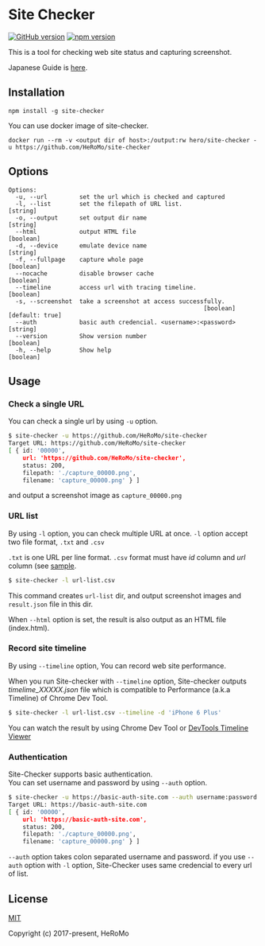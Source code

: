 # Site Checker
[![GitHub version](https://badge.fury.io/gh/HeRoMo%2Fsite-checker.svg)](https://badge.fury.io/gh/HeRoMo%2Fsite-checker)
[![npm version](https://badge.fury.io/js/site-checker.svg)](https://badge.fury.io/js/site-checker)

This is a tool for checking web site status and capturing screenshot.

Japanese Guide is [here](https://github.com/HeRoMo/site-checker/wiki/%E4%BD%BF%E3%81%84%E6%96%B9).

## Installation

```
npm install -g site-checker
```

You can use docker image of site-checker.

```
docker run --rm -v <output dir of host>:/output:rw hero/site-checker -u https://github.com/HeRoMo/site-checker
```

## Options
```
Options:
  -u, --url         set the url which is checked and captured
  -l, --list        set the filepath of URL list.                       [string]
  -o, --output      set output dir name                                 [string]
  --html            output HTML file                                   [boolean]
  -d, --device      emulate device name                                 [string]
  -f, --fullpage    capture whole page                                 [boolean]
  --nocache         disable browser cache                              [boolean]
  --timeline        access url with tracing timeline.                  [boolean]
  -s, --screenshot  take a screenshot at access successfully.
                                                       [boolean] [default: true]
  --auth            basic auth credencial. <username>:<password>        [string]
  --version         Show version number                                [boolean]
  -h, --help        Show help                                          [boolean]
```

## Usage

### Check a single URL

You can check a single url by using `-u` option.

```bash
$ site-checker -u https://github.com/HeRoMo/site-checker
Target URL: https://github.com/HeRoMo/site-checker
[ { id: '00000',
    url: 'https://github.com/HeRoMo/site-checker',
    status: 200,
    filepath: './capture_00000.png',
    filename: 'capture_00000.png' } ]
```
and output a screenshot image as `capture_00000.png`

### URL list

By using `-l` option, you can check multiple URL at once.
`-l` option accept two file format, `.txt` and `.csv`

`.txt` is one URL per line format. `.csv` format must have *id* column and *url* column
(see [sample](samples/url-list.csv).

```bash
$ site-checker -l url-list.csv
```
This command creates `url-list` dir, and output screenshot images and `result.json` file in this dir.

When `--html` option is set, the result is also output as an HTML file (index.html).

### Record site timeline

By using `--timeline` option, You can record web site performance.

When you run Site-checker with `--timeline` option,
Site-checker outputs *timelime_XXXXX.json* file which
is compatible to Performance (a.k.a Timeline) of Chrome Dev Tool.

```bash
$ site-checker -l url-list.csv --timeline -d 'iPhone 6 Plus'
```

You can watch the result by using Chrome Dev Tool or [DevTools Timeline Viewer](https://chromedevtools.github.io/timeline-viewer/)

### Authentication
Site-Checker supports basic authentication.<br>
You can set username and password by using `--auth` option.

```bash
$ site-checker -u https://basic-auth-site.com --auth username:password
Target URL: https://basic-auth-site.com
[ { id: '00000',
    url: 'https://basic-auth-site.com',
    status: 200,
    filepath: './capture_00000.png',
    filename: 'capture_00000.png' } ]
```

`--auth` option takes colon separated username and password.
if you use `--auth` option with `-l` option, Site-Checker uses same credencial
to every url of list.

## License

[MIT](https://opensource.org/licenses/MIT)

Copyright (c) 2017-present, HeRoMo

